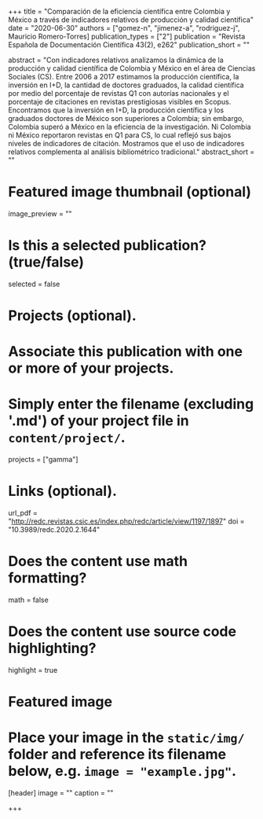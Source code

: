 +++
title = "Comparación de la eficiencia científica entre Colombia y México a través de indicadores relativos de producción y calidad científica"
date = "2020-06-30"
authors = ["gomez-n", "jimenez-a", "rodriguez-j", Mauricio Romero-Torres]
publication_types = ["2"]
publication = "Revista Española de Documentación Científica 43(2), e262"
publication_short = ""

abstract = "Con indicadores relativos analizamos la dinámica de la producción y calidad científica de Colombia y México en el área de Ciencias Sociales (CS). Entre 2006 a 2017 estimamos la producción científica, la inversión en I+D, la cantidad de doctores graduados, la calidad científica por medio del porcentaje de revistas Q1 con autorías nacionales y el porcentaje de citaciones en revistas prestigiosas visibles en Scopus. Encontramos que la inversión en I+D, la producción científica y los graduados doctores de México son superiores a Colombia; sin embargo, Colombia superó a México en la eficiencia de la investigación. Ni Colombia ni México reportaron revistas en Q1 para CS, lo cual reflejó sus bajos niveles de indicadores de citación. Mostramos que el uso de indicadores relativos complementa al análisis bibliométrico tradicional."
abstract_short = ""

# Featured image thumbnail (optional)
image_preview = ""

# Is this a selected publication? (true/false)
selected = false

# Projects (optional).
#   Associate this publication with one or more of your projects.
#   Simply enter the filename (excluding '.md') of your project file in `content/project/`.
projects = ["gamma"]

# Links (optional).
url_pdf = "http://redc.revistas.csic.es/index.php/redc/article/view/1197/1897"
doi = "10.3989/redc.2020.2.1644"

# Does the content use math formatting?
math = false

# Does the content use source code highlighting?
highlight = true

# Featured image
# Place your image in the `static/img/` folder and reference its filename below, e.g. `image = "example.jpg"`.
[header]
image = ""
caption = ""

+++
